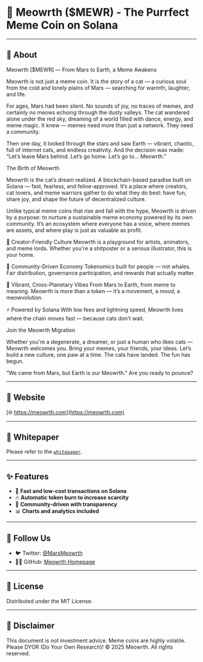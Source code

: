 # 🐾 Meowrth ($MEWR) - The Purrfect Meme Coin on Solana

---

## 🔹 About

Meowrth [$MEWR] — From Mars to Earth, a Meme Awakens

Meowrth is not just a meme coin.
It is the story of a cat — a curious soul from the cold and lonely plains of Mars — searching for warmth, laughter, and life.

For ages, Mars had been silent.
No sounds of joy, no traces of memes, and certainly no meows echoing through the dusty valleys.
The cat wandered alone under the red sky, dreaming of a world filled with dance, energy, and meme magic.
It knew — memes need more than just a network. They need a community.

Then one day, it looked through the stars and saw Earth — vibrant, chaotic, full of internet cats, and endless creativity.
And the decision was made:
“Let’s leave Mars behind. Let’s go home. Let’s go to... Meowrth.”

The Birth of Meowrth

Meowrth is the cat’s dream realized.
A blockchain-based paradise built on Solana — fast, fearless, and feline-approved.
It’s a place where creators, cat lovers, and meme warriors gather to do what they do best:
have fun, share joy, and shape the future of decentralized culture.

Unlike typical meme coins that rise and fall with the hype, Meowrth is driven by a purpose:
to nurture a sustainable meme economy powered by its own community.
It’s an ecosystem where everyone has a voice, where memes are assets, and where play is just as valuable as profit.

🎨 Creator-Friendly Culture
Meowrth is a playground for artists, animators, and meme lords. Whether you're a shitposter or a serious illustrator, this is your home.

💬 Community-Driven Economy
Tokenomics built for people — not whales. Fair distribution, governance participation, and rewards that actually matter.

🎉 Vibrant, Cross-Planetary Vibes
From Mars to Earth, from meme to meaning. Meowrth is more than a token — it’s a movement, a mood, a meowvolution.

⚡ Powered by Solana
With low fees and lightning speed, Meowrth lives where the chain moves fast — because cats don’t wait.

Join the Meowrth Migration

Whether you're a degenerate, a dreamer, or just a human who likes cats — Meowrth welcomes you.
Bring your memes, your friends, your ideas. Let’s build a new culture, one paw at a time.
The cats have landed. The fun has begun.

“We came from Mars, but Earth is our Meowrth.”
Are you ready to pounce?

---

## 🔗 Website

[🌐 https://meowrth.com](https://meowrth.com)

---

## 📄 Whitepaper

Please refer to the [`whitepaper`](https://meowrth.com/whitepaper).

---

## ✨ Features

- 🚀 **Fast and low-cost transactions on Solana**  
- 🔥 **Automatic token burn to increase scarcity**  
- 🤝 **Community-driven with transparency**  
- 📊 **Charts and analytics included**

---

## 📣 Follow Us

- 🐦 Twitter: [@MarsMeowrth](https://x.com/MarsMeowrth)  
- 🧑‍💻 GitHub: [Meowrth Homepage](https://github.com/Meowrth/meowrth-homepage)

---

## 🧾 License

Distributed under the MIT License.  

---

## 📌 Disclaimer

This document is not investment advice. Meme coins are highly volatile. Please DYOR (Do Your Own Research)!
                                     © 2025 Meowrth. All rights reserved.
